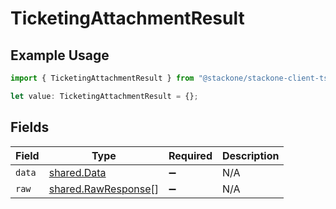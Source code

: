 # TicketingAttachmentResult

## Example Usage

```typescript
import { TicketingAttachmentResult } from "@stackone/stackone-client-ts/sdk/models/shared";

let value: TicketingAttachmentResult = {};
```

## Fields

| Field                                                             | Type                                                              | Required                                                          | Description                                                       |
| ----------------------------------------------------------------- | ----------------------------------------------------------------- | ----------------------------------------------------------------- | ----------------------------------------------------------------- |
| `data`                                                            | [shared.Data](../../../sdk/models/shared/data.md)                 | :heavy_minus_sign:                                                | N/A                                                               |
| `raw`                                                             | [shared.RawResponse](../../../sdk/models/shared/rawresponse.md)[] | :heavy_minus_sign:                                                | N/A                                                               |